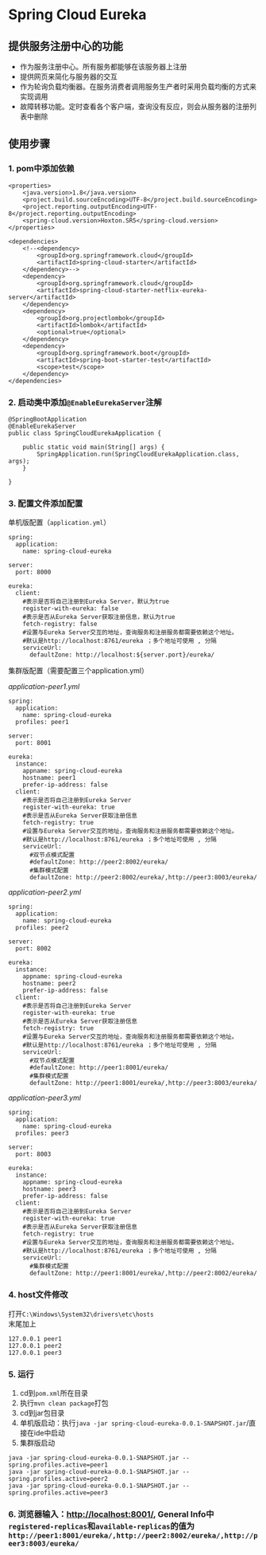 # Spring Cloud Eureka
## 提供服务注册中心的功能
- 作为服务注册中心。所有服务都能够在该服务器上注册
- 提供网页来简化与服务器的交互
- 作为轮询负载均衡器。在服务消费者调用服务生产者时采用负载均衡的方式来实现调用
- 故障转移功能。定时查看各个客户端，查询没有反应，则会从服务器的注册列表中删除
## 使用步骤
### 1. pom中添加依赖
```
<properties>
    <java.version>1.8</java.version>
    <project.build.sourceEncoding>UTF-8</project.build.sourceEncoding>
    <project.reporting.outputEncoding>UTF-8</project.reporting.outputEncoding>
    <spring-cloud.version>Hoxton.SR5</spring-cloud.version>
</properties>

<dependencies>
    <!--<dependency>
        <groupId>org.springframework.cloud</groupId>
        <artifactId>spring-cloud-starter</artifactId>
    </dependency>-->
    <dependency>
        <groupId>org.springframework.cloud</groupId>
        <artifactId>spring-cloud-starter-netflix-eureka-server</artifactId>
    </dependency>
    <dependency>
        <groupId>org.projectlombok</groupId>
        <artifactId>lombok</artifactId>
        <optional>true</optional>
    </dependency>
    <dependency>
        <groupId>org.springframework.boot</groupId>
        <artifactId>spring-boot-starter-test</artifactId>
        <scope>test</scope>
    </dependency>
</dependencies>
```
### 2. 启动类中添加`@EnableEurekaServer`注解
```
@SpringBootApplication
@EnableEurekaServer
public class SpringCloudEurekaApplication {

	public static void main(String[] args) {
		SpringApplication.run(SpringCloudEurekaApplication.class, args);
	}

}
```
### 3. 配置文件添加配置
单机版配置（`application.yml`）
```
spring:
  application:
    name: spring-cloud-eureka

server:
  port: 8000

eureka:
  client:
    #表示是否将自己注册到Eureka Server，默认为true
    register-with-eureka: false
    #表示是否从Eureka Server获取注册信息，默认为true
    fetch-registry: false
    #设置与Eureka Server交互的地址，查询服务和注册服务都需要依赖这个地址。
    #默认是http://localhost:8761/eureka ；多个地址可使用 , 分隔
    serviceUrl:
      defaultZone: http://localhost:${server.port}/eureka/
```
集群版配置（需要配置三个application.yml）

_application-peer1.yml_
```
spring:
  application:
    name: spring-cloud-eureka
  profiles: peer1

server:
  port: 8001

eureka:
  instance:
    appname: spring-cloud-eureka
    hostname: peer1
    prefer-ip-address: false
  client:
    #表示是否将自己注册到Eureka Server
    register-with-eureka: true
    #表示是否从Eureka Server获取注册信息
    fetch-registry: true
    #设置与Eureka Server交互的地址，查询服务和注册服务都需要依赖这个地址。
    #默认是http://localhost:8761/eureka ；多个地址可使用 , 分隔
    serviceUrl:
      #双节点模式配置
      #defaultZone: http://peer2:8002/eureka/
      #集群模式配置
      defaultZone: http://peer2:8002/eureka/,http://peer3:8003/eureka/
```
_application-peer2.yml_
```
spring:
  application:
    name: spring-cloud-eureka
  profiles: peer2

server:
  port: 8002

eureka:
  instance:
    appname: spring-cloud-eureka
    hostname: peer2
    prefer-ip-address: false
  client:
    #表示是否将自己注册到Eureka Server
    register-with-eureka: true
    #表示是否从Eureka Server获取注册信息
    fetch-registry: true
    #设置与Eureka Server交互的地址，查询服务和注册服务都需要依赖这个地址。
    #默认是http://localhost:8761/eureka ；多个地址可使用 , 分隔
    serviceUrl:
      #双节点模式配置
      #defaultZone: http://peer1:8001/eureka/
      #集群模式配置
      defaultZone: http://peer1:8001/eureka/,http://peer3:8003/eureka/
```
_application-peer3.yml_
```
spring:
  application:
    name: spring-cloud-eureka
  profiles: peer3

server:
  port: 8003

eureka:
  instance:
    appname: spring-cloud-eureka
    hostname: peer3
    prefer-ip-address: false
  client:
    #表示是否将自己注册到Eureka Server
    register-with-eureka: true
    #表示是否从Eureka Server获取注册信息
    fetch-registry: true
    #设置与Eureka Server交互的地址，查询服务和注册服务都需要依赖这个地址。
    #默认是http://localhost:8761/eureka ；多个地址可使用 , 分隔
    serviceUrl:
      #集群模式配置
      defaultZone: http://peer1:8001/eureka/,http://peer2:8002/eureka/
```
### 4. host文件修改
打开`C:\Windows\System32\drivers\etc\hosts`<br>
末尾加上
```
127.0.0.1 peer1
127.0.0.1 peer2
127.0.0.1 peer3
```
### 5. 运行
1. cd到`pom.xml`所在目录
2. 执行`mvn clean package`打包
3. cd到jar包目录
4. 单机版启动：执行`java -jar spring-cloud-eureka-0.0.1-SNAPSHOT.jar`/直接在ide中启动	
5. 集群版启动
```
java -jar spring-cloud-eureka-0.0.1-SNAPSHOT.jar --spring.profiles.active=peer1
java -jar spring-cloud-eureka-0.0.1-SNAPSHOT.jar --spring.profiles.active=peer2
java -jar spring-cloud-eureka-0.0.1-SNAPSHOT.jar --spring.profiles.active=peer3
```
### 6. 浏览器输入：<http://localhost:8001/>, General Info中`registered-replicas`和`available-replicas`的值为`http://peer1:8001/eureka/,http://peer2:8002/eureka/,http://peer3:8003/eureka/`